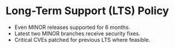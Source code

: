 
# Long-Term Support (LTS) Policy

- Even MINOR releases supported for 6 months.
- Latest two MINOR branches receive security fixes.
- Critical CVEs patched for previous LTS where feasible.
